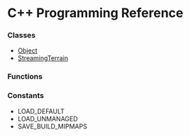 # C++ Programming Reference

### Classes
* [Object](Object/README.md)
* [StreamingTerrain](StreamingTerrain/README.md)

### Functions

### Constants
* LOAD_DEFAULT
* LOAD_UNMANAGED
* SAVE_BUILD_MIPMAPS
